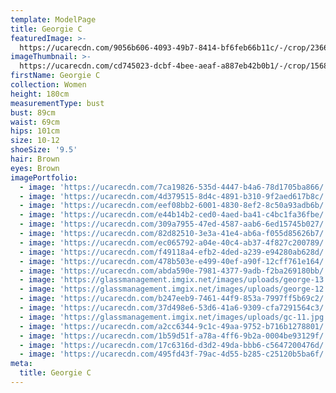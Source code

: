 ```yaml
---
template: ModelPage
title: Georgie C
featuredImage: >-
  https://ucarecdn.com/9056b606-4093-49b7-8414-bf6feb66b11c/-/crop/2366x1028/0,0/-/preview/
imageThumbnail: >-
  https://ucarecdn.com/cd745023-dcbf-4bee-aeaf-a887eb42b0b1/-/crop/1568x2227/96,82/-/preview/
firstName: Georgie C
collection: Women
height: 180cm
measurementType: bust
bust: 89cm
waist: 69cm
hips: 101cm
size: 10-12
shoeSize: '9.5'
hair: Brown
eyes: Brown
imagePortfolio:
  - image: 'https://ucarecdn.com/7ca19826-535d-4447-b4a6-78d1705ba866/'
  - image: 'https://ucarecdn.com/4d379515-8d4c-4891-b310-9f2aed617b8c/'
  - image: 'https://ucarecdn.com/eef08bb2-6001-4830-8ef2-8c50a93adb6b/'
  - image: 'https://ucarecdn.com/e44b14b2-ced0-4aed-ba41-c4bc1fa36fbe/'
  - image: 'https://ucarecdn.com/309a7955-47ed-4587-aab6-6ed15745b027/'
  - image: 'https://ucarecdn.com/82d82510-3e3a-41e4-ab6a-f055d85626b7/'
  - image: 'https://ucarecdn.com/ec065792-a04e-40c4-ab37-4f827c200789/'
  - image: 'https://ucarecdn.com/f49118a4-efb2-4ded-a239-e94280ab628d/'
  - image: 'https://ucarecdn.com/478b503e-e499-40ef-a90f-12cff761e164/'
  - image: 'https://ucarecdn.com/abda590e-7981-4377-9adb-f2ba269180bb/'
  - image: 'https://glassmanagement.imgix.net/images/uploads/george-13.jpg'
  - image: 'https://glassmanagement.imgix.net/images/uploads/george-12.jpg'
  - image: 'https://ucarecdn.com/b247eeb9-7461-44f9-853a-7997ff5b69c2/'
  - image: 'https://ucarecdn.com/37d498e6-53d6-41a6-9309-cfa7291564c3/'
  - image: 'https://glassmanagement.imgix.net/images/uploads/gc-11.jpg'
  - image: 'https://ucarecdn.com/a2cc6344-9c1c-49aa-9752-b716b1278801/'
  - image: 'https://ucarecdn.com/1b59d51f-a78a-4ff6-9b2a-0004be93129f/'
  - image: 'https://ucarecdn.com/17c6316d-d3d2-49da-bbb6-c5647200476d/'
  - image: 'https://ucarecdn.com/495fd43f-79ac-4d55-b285-c25120b5ba6f/'
meta:
  title: Georgie C
---
```


